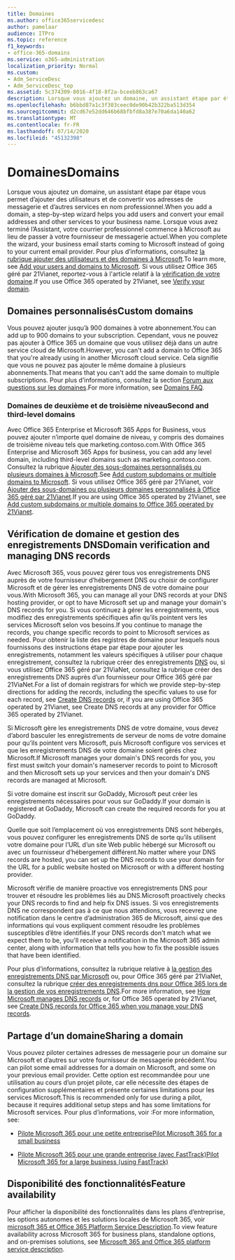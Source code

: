```yaml
---
title: Domaines
ms.author: office365servicedesc
author: pamelaar
audience: ITPro
ms.topic: reference
f1_keywords:
- office-365-domains
ms.service: o365-administration
localization_priority: Normal
ms.custom:
- Adm_ServiceDesc
- Adm_ServiceDesc_top
ms.assetid: 5c374309-8016-4f18-8f2a-bceeb863ca67
description: Lorsque vous ajoutez un domaine, un assistant étape par étape vous permet d’ajouter des utilisateurs et de convertir vos adresses de messagerie et d’autres services en nom professionnel. Lorsque vous avez terminé l’Assistant, votre courrier professionnel commence à Microsoft au lieu de passer à votre fournisseur de messagerie actuel. Pour plus d’informations, consultez la rubrique ajouter des utilisateurs et des domaines à Microsoft. Si vous utilisez Office 365 géré par 21Vianet, reportez-vous à l'article relatif à la vérification de votre domaine.
ms.openlocfilehash: b6bbd87a1c3f303ceec0de90b42b322ba513d354
ms.sourcegitcommit: d2cd67e52dd646b68bfbfd8a387e70a6da140a62
ms.translationtype: MT
ms.contentlocale: fr-FR
ms.lasthandoff: 07/14/2020
ms.locfileid: "45132398"
---
```

# <a name="domains"></a><span data-ttu-id="e0124-106">Domaines</span><span class="sxs-lookup"><span data-stu-id="e0124-106">Domains</span></span>

<span data-ttu-id="e0124-107">Lorsque vous ajoutez un domaine, un assistant étape par étape vous permet d’ajouter des utilisateurs et de convertir vos adresses de messagerie et d’autres services en nom professionnel.</span><span class="sxs-lookup"><span data-stu-id="e0124-107">When you add a domain, a step-by-step wizard helps you add users and convert your email addresses and other services to your business name.</span></span> <span data-ttu-id="e0124-108">Lorsque vous avez terminé l’Assistant, votre courrier professionnel commence à Microsoft au lieu de passer à votre fournisseur de messagerie actuel.</span><span class="sxs-lookup"><span data-stu-id="e0124-108">When you complete the wizard, your business email starts coming to Microsoft instead of going to your current email provider.</span></span> <span data-ttu-id="e0124-109">Pour plus d’informations, consultez [la rubrique ajouter des utilisateurs et des domaines à Microsoft](https://support.office.com/article/6383f56d-3d09-4dcb-9b41-b5f5a5efd611).</span><span class="sxs-lookup"><span data-stu-id="e0124-109">To learn more, see [Add your users and domains to Microsoft](https://support.office.com/article/6383f56d-3d09-4dcb-9b41-b5f5a5efd611).</span></span> <span data-ttu-id="e0124-110">Si vous utilisez Office 365 géré par 21Vianet, reportez-vous à l'article relatif à la [vérification de votre domaine](https://docs.microsoft.com/office365/admin/setup/add-domain).</span><span class="sxs-lookup"><span data-stu-id="e0124-110">If you use Office 365 operated by 21Vianet, see [Verify your domain](https://docs.microsoft.com/office365/admin/setup/add-domain).</span></span>
  
## <a name="custom-domains"></a><span data-ttu-id="e0124-111">Domaines personnalisés</span><span class="sxs-lookup"><span data-stu-id="e0124-111">Custom domains</span></span>

<span data-ttu-id="e0124-112">Vous pouvez ajouter jusqu’à 900 domaines à votre abonnement.</span><span class="sxs-lookup"><span data-stu-id="e0124-112">You can add up to 900 domains to your subscription.</span></span> <span data-ttu-id="e0124-113">Cependant, vous ne pouvez pas ajouter à Office 365 un domaine que vous utilisez déjà dans un autre service cloud de Microsoft.</span><span class="sxs-lookup"><span data-stu-id="e0124-113">However, you can't add a domain to Office 365 that you're already using in another Microsoft cloud service.</span></span> <span data-ttu-id="e0124-114">Cela signifie que vous ne pouvez pas ajouter le même domaine à plusieurs abonnements.</span><span class="sxs-lookup"><span data-stu-id="e0124-114">That means that you can't add the same domain to multiple subscriptions.</span></span> <span data-ttu-id="e0124-115">Pour plus d’informations, consultez la section [Forum aux questions sur les domaines](https://support.office.com/article/Domains-FAQ-1272bad0-4bd4-4796-8005-67d6fb3afc5a).</span><span class="sxs-lookup"><span data-stu-id="e0124-115">For more information, see [Domains FAQ](https://support.office.com/article/Domains-FAQ-1272bad0-4bd4-4796-8005-67d6fb3afc5a).</span></span>
  
### <a name="second-and-third-level-domains"></a><span data-ttu-id="e0124-116">Domaines de deuxième et de troisième niveau</span><span class="sxs-lookup"><span data-stu-id="e0124-116">Second and third-level domains</span></span>

<span data-ttu-id="e0124-117">Avec Office 365 Enterprise et Microsoft 365 Apps for Business, vous pouvez ajouter n’importe quel domaine de niveau, y compris des domaines de troisième niveau tels que marketing.contoso.com.</span><span class="sxs-lookup"><span data-stu-id="e0124-117">With Office 365 Enterprise and Microsoft 365 Apps for business, you can add any level domain, including third-level domains such as marketing.contoso.com.</span></span> <span data-ttu-id="e0124-118">Consultez la rubrique [Ajouter des sous-domaines personnalisés ou plusieurs domaines à Microsoft](https://docs.microsoft.com/office365/admin/setup/domains-faq).</span><span class="sxs-lookup"><span data-stu-id="e0124-118">See [Add custom subdomains or multiple domains to Microsoft](https://docs.microsoft.com/office365/admin/setup/domains-faq).</span></span> <span data-ttu-id="e0124-119">Si vous utilisez Office 365 géré par 21Vianet, voir [Ajouter des sous-domaines ou plusieurs domaines personnalisés à Office 365 géré par 21Vianet](https://docs.microsoft.com/office365/admin/setup/domains-faq).</span><span class="sxs-lookup"><span data-stu-id="e0124-119">If you are using Office 365 operated by 21Vianet, see [Add custom subdomains or multiple domains to Office 365 operated by 21Vianet](https://docs.microsoft.com/office365/admin/setup/domains-faq).</span></span>
  
## <a name="domain-verification-and-managing-dns-records"></a><span data-ttu-id="e0124-120">Vérification de domaine et gestion des enregistrements DNS</span><span class="sxs-lookup"><span data-stu-id="e0124-120">Domain verification and managing DNS records</span></span>

<span data-ttu-id="e0124-121">Avec Microsoft 365, vous pouvez gérer tous vos enregistrements DNS auprès de votre fournisseur d’hébergement DNS ou choisir de configurer Microsoft et de gérer les enregistrements DNS de votre domaine pour vous.</span><span class="sxs-lookup"><span data-stu-id="e0124-121">With Microsoft 365, you can manage all your DNS records at your DNS hosting provider, or opt to have Microsoft set up and manage your domain's DNS records for you.</span></span> <span data-ttu-id="e0124-122">Si vous continuez à gérer les enregistrements, vous modifiez des enregistrements spécifiques afin qu’ils pointent vers les services Microsoft selon vos besoins.</span><span class="sxs-lookup"><span data-stu-id="e0124-122">If you continue to manage the records, you change specific records to point to Microsoft services as needed.</span></span> <span data-ttu-id="e0124-123">Pour obtenir la liste des registres de domaine pour lesquels nous fournissons des instructions étape par étape pour ajouter les enregistrements, notamment les valeurs spécifiques à utiliser pour chaque enregistrement, consultez la rubrique créer des enregistrements [DNS](https://docs.microsoft.com/office365/admin/get-help-with-domains/create-dns-records-at-any-dns-hosting-provider) ou, si vous utilisez Office 365 géré par 21ViaNet, consultez la rubrique créer des enregistrements DNS auprès d’un fournisseur pour Office 365 géré par 21ViaNet.</span><span class="sxs-lookup"><span data-stu-id="e0124-123">For a list of domain registrars for which we provide step-by-step directions for adding the records, including the specific values to use for each record, see [Create DNS records](https://docs.microsoft.com/office365/admin/get-help-with-domains/create-dns-records-at-any-dns-hosting-provider) or, if you are using Office 365 operated by 21Vianet, see Create DNS records at any provider for Office 365 operated by 21Vianet.</span></span> 
  
<span data-ttu-id="e0124-124">Si Microsoft gère les enregistrements DNS de votre domaine, vous devez d’abord basculer les enregistrements de serveur de noms de votre domaine pour qu’ils pointent vers Microsoft, puis Microsoft configure vos services et que les enregistrements DNS de votre domaine soient gérés chez Microsoft.</span><span class="sxs-lookup"><span data-stu-id="e0124-124">If Microsoft manages your domain's DNS records for you, you first must switch your domain's nameserver records to point to Microsoft and then Microsoft sets up your services and then your domain's DNS records are managed at Microsoft.</span></span>
  
<span data-ttu-id="e0124-125">Si votre domaine est inscrit sur GoDaddy, Microsoft peut créer les enregistrements nécessaires pour vous sur GoDaddy.</span><span class="sxs-lookup"><span data-stu-id="e0124-125">If your domain is registered at GoDaddy, Microsoft can create the required records for you at GoDaddy.</span></span> 
  
<span data-ttu-id="e0124-126">Quelle que soit l’emplacement où vos enregistrements DNS sont hébergés, vous pouvez configurer les enregistrements DNS de sorte qu’ils utilisent votre domaine pour l’URL d’un site Web public hébergé sur Microsoft ou avec un fournisseur d’hébergement différent.</span><span class="sxs-lookup"><span data-stu-id="e0124-126">No matter where your DNS records are hosted, you can set up the DNS records to use your domain for the URL for a public website hosted on Microsoft or with a different hosting provider.</span></span> 
  
<span data-ttu-id="e0124-127">Microsoft vérifie de manière proactive vos enregistrements DNS pour trouver et résoudre les problèmes liés au DNS.</span><span class="sxs-lookup"><span data-stu-id="e0124-127">Microsoft proactively checks your DNS records to find and help fix DNS issues.</span></span> <span data-ttu-id="e0124-128">Si vos enregistrements DNS ne correspondent pas à ce que nous attendions, vous recevrez une notification dans le centre d’administration 365 de Microsoft, ainsi que des informations qui vous expliquent comment résoudre les problèmes susceptibles d’être identifiés.</span><span class="sxs-lookup"><span data-stu-id="e0124-128">If your DNS records don't match what we expect them to be, you'll receive a notification in the Microsoft 365 admin center, along with information that tells you how to fix the possible issues that have been identified.</span></span>
  
<span data-ttu-id="e0124-129">Pour plus d’informations, consultez la rubrique relative à [la gestion des enregistrements DNS par Microsoft](https://docs.microsoft.com/office365/admin/setup/domains-faq) ou, pour Office 365 géré par 21ViaNet, consultez la rubrique [créer des enregistrements dns pour Office 365 lors de la gestion de vos enregistrements DNS](https://docs.microsoft.com/office365/admin/services-in-china/create-dns-records-when-you-manage-your-dns-records).</span><span class="sxs-lookup"><span data-stu-id="e0124-129">For more information, see [How Microsoft manages DNS records](https://docs.microsoft.com/office365/admin/setup/domains-faq) or, for Office 365 operated by 21Vianet, see [Create DNS records for Office 365 when you manage your DNS records](https://docs.microsoft.com/office365/admin/services-in-china/create-dns-records-when-you-manage-your-dns-records).</span></span>
  
## <a name="sharing-a-domain"></a><span data-ttu-id="e0124-130">Partage d’un domaine</span><span class="sxs-lookup"><span data-stu-id="e0124-130">Sharing a domain</span></span>

<span data-ttu-id="e0124-131">Vous pouvez piloter certaines adresses de messagerie pour un domaine sur Microsoft et d’autres sur votre fournisseur de messagerie précédent.</span><span class="sxs-lookup"><span data-stu-id="e0124-131">You can pilot some email addresses for a domain on Microsoft, and some on your previous email provider.</span></span> <span data-ttu-id="e0124-132">Cette option est recommandée pour une utilisation au cours d’un projet pilote, car elle nécessite des étapes de configuration supplémentaires et présente certaines limitations pour les services Microsoft.</span><span class="sxs-lookup"><span data-stu-id="e0124-132">This is recommended only for use during a pilot, because it requires additional setup steps and has some limitations for Microsoft services.</span></span> <span data-ttu-id="e0124-133">Pour plus d’informations, voir :</span><span class="sxs-lookup"><span data-stu-id="e0124-133">For more information, see:</span></span>
  
- [<span data-ttu-id="e0124-134">Pilote Microsoft 365 pour une petite entreprise</span><span class="sxs-lookup"><span data-stu-id="e0124-134">Pilot Microsoft 365 for a small business</span></span>](https://support.office.com/article/39cee536-6a03-40cf-b9c1-f301bb6001d7)
    
- [<span data-ttu-id="e0124-135">Pilote Microsoft 365 pour une grande entreprise (avec FastTrack)</span><span class="sxs-lookup"><span data-stu-id="e0124-135">Pilot Microsoft 365 for a large business (using FastTrack)</span></span>](https://fasttrack.office.com/onboard)
    
## <a name="feature-availability"></a><span data-ttu-id="e0124-136">Disponibilité des fonctionnalités</span><span class="sxs-lookup"><span data-stu-id="e0124-136">Feature availability</span></span>

<span data-ttu-id="e0124-137">Pour afficher la disponibilité des fonctionnalités dans les plans d’entreprise, les options autonomes et les solutions locales de Microsoft 365, voir [microsoft 365 et Office 365 Platform Service Description](office-365-platform-service-description.md).</span><span class="sxs-lookup"><span data-stu-id="e0124-137">To view feature availability across Microsoft 365 for business plans, standalone options, and on-premises solutions, see [Microsoft 365 and Office 365 platform service description](office-365-platform-service-description.md).</span></span>
  

